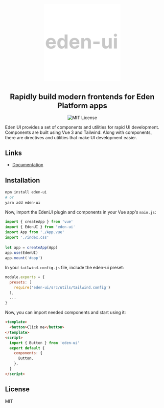 <p align="center">
  <a href="https://github.com/eden-platform/eden-ui">
    <img src="./eden-ui.svg" width="250" />
  </a>
</p>
<h1 style="font-size: 24px" align="center">Rapidly build modern frontends for Eden Platform apps</h1>

<p align="center">
  <img alt="MIT License" src="https://img.shields.io/github/license/eden-platform/ui"/>
  
</p>

Eden UI provides a set of components and utilities for rapid UI development.
Components are built using Vue 3 and Tailwind. Along with components, there are
directives and utilities that make UI development easier.

## Links

- [Documentation](https://eden-platform.dpcco.com)

## Installation

```sh
npm install eden-ui
# or
yarn add eden-ui
```

Now, import the EdenUI plugin and components in your Vue app's `main.js`:

```js
import { createApp } from 'vue'
import { EdenUI } from 'eden-ui'
import App from './App.vue'
import './index.css'

let app = createApp(App)
app.use(EdenUI)
app.mount('#app')
```

In your `tailwind.config.js` file, include the eden-ui preset:

```js
module.exports = {
  presets: [
    require('eden-ui/src/utils/tailwind.config')
  ],
  ...
}
```

Now, you can import needed components and start using it:

```html
<template>
  <button>Click me</button>
</template>
<script>
  import { Button } from 'eden-ui'
  export default {
    components: {
      Button,
    },
  }
</script>
```

## License

MIT
